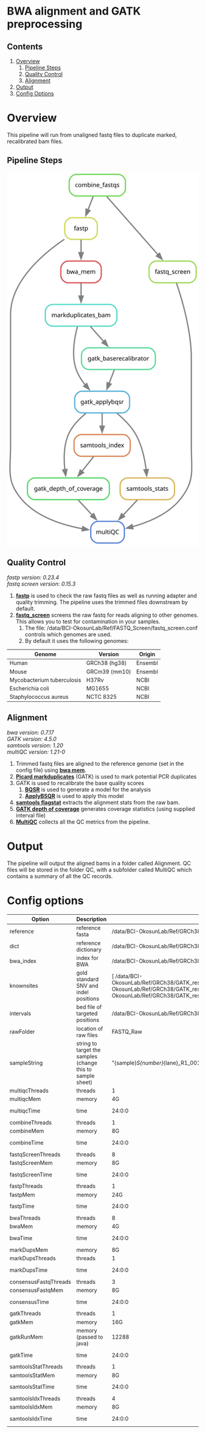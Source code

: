 # BWA alignment and GATK preprocessing

## Contents
1. [Overview](#overview)
	1. [Pipeline Steps](#Pipeline-steps)
	2. [Quality Control](#Quality-Control)
	3. [Alignment](#Alignment)
1. [Output](#output)
1. [Config Options](#config-options)

# Overview

This pipeline will run from unaligned fastq files to duplicate marked, recalibrated bam files.

## Pipeline Steps

![Rulegraph for BWA alignment and GATK preprocessing](Alignment.With.Recalibration.svg)

## Quality Control

*fastp version: 0.23.4*\
*fastq screen version: 0.15.3*

1. **[fastp](https://github.com/OpenGene/fastp)** is used to check the raw fastq files as well as running adapter and quality trimming. The pipeline uses the trimmed files downstream by default.
2. **[fastq_screen](https://www.bioinformatics.babraham.ac.uk/projects/fastq_screen/)** screens the raw fastq for reads aligning to other genomes. This allows you to test for contamination in your samples.
	1. The file: /data/BCI-OkosunLab/Ref/FASTQ_Screen/fastq_screen.conf controls which genomes are used.
	2. By default it uses the following genomes:

Genome | Version | Origin
--- | --- | ---
Human | GRCh38 (hg38) | Ensembl
Mouse | GRCm39 (mm10) | Ensembl
Mycobacterium tuberculosis | H37Rv | NCBI
Escherichia coli | MG1655 | NCBI
Staphylococcus aureus | NCTC 8325 | NCBI


## Alignment

*bwa version: 0.7.17*\
*GATK version: 4.5.0*\
*samtools version: 1.20*\
*multiQC version: 1.21-0*

1. Trimmed fastq files are aligned to the reference genome (set in the config file) using **[bwa mem](https://github.com/lh3/bwa)**.
2. **[Picard markduplicates](https://gatk.broadinstitute.org/hc/en-us/articles/21905036102043-MarkDuplicates-Picard)** (GATK) is used to mark potential PCR duplicates
5. GATK is used to recalibrate the base quality scores
	1. **[BQSR](https://gatk.broadinstitute.org/hc/en-us/articles/21905050792603-BaseRecalibrator)** is used to generate a model for the analysis
 	2. **[ApplyBSQR](https://gatk.broadinstitute.org/hc/en-us/articles/21905038144155-ApplyBQSR)** is used to apply this model
3. **[samtools flagstat](http://www.htslib.org/)** extracts the alignment stats from the raw bam.
6. **[GATK depth of coverage](https://gatk.broadinstitute.org/hc/en-us/articles/21905133224859-DepthOfCoverage-BETA)** generates coverage statistics (using supplied interval file)
7. **[MultiQC](https://multiqc.info/)** collects all the QC metrics from the pipeline.

# Output

The pipeline will output the aligned bams in a folder called Alignment. QC files will be stored in the folder QC, with a subfolder called MultiQC which contains a summary of all the QC records. 

# Config options

Option | Description | Default| Notes
--- | --- | --- | ---
reference | reference fasta | /data/BCI-OkosunLab/Ref/GRCh38/GATK_resource_bundle/Homo_sapiens_assembly38.fasta |
dict | reference dictionary | /data/BCI-OkosunLab/Ref/GRCh38/GATK_resource_bundle/Homo_sapiens_assembly38.dict |
bwa_index | index for BWA | /data/BCI-OkosunLab/Ref/GRCh38/GATK_resource_bundle/Homo_sapiens_assembly38.fasta |
knownsites | gold standard SNV and indel positions | [ /data/BCI-OkosunLab/Ref/GRCh38/GATK_resource_bundle/Homo_sapiens_assembly38.dbsnp138.vcf,/data/BCI-OkosunLab/Ref/GRCh38/GATK_resource_bundle/1000G_phase1.snps.high_confidence.hg38.vcf.gz,/data/BCI-OkosunLab/Ref/GRCh38/GATK_resource_bundle/Mills_and_1000G_gold_standard.indels.hg38.vcf.gz ] | 
intervals | bed file of targeted positions | /data/BCI-OkosunLab/Ref/GRCh38/Nonacus_Exome_GRCh38/Nonacus_Exome_GRCh38_covered.chr.bed |
rawFolder | location of raw files | FASTQ_Raw |
sampleString | string to target the samples (change this to sample sheet) | "{sample}_S{number}_{lane}_R1_001.fastq.gz" |
multiqcThreads | threads | 1 |
multiqcMem | memory | 4G |
multiqcTime | time | 24:0:0 | 24 hours
combineThreads | threads | 1 |
combineMem | memory | 8G |
combineTime | time | 24:0:0 | 24 hours
fastqScreenThreads | threads | 8 |
fastqScreenMem | memory | 8G |
fastqScreenTime | time | 24:0:0 | 24 hours
fastpThreads | threads | 1 |
fastpMem | memory | 24G |
fastpTime | time | 24:0:0 | 24 hours
bwaThreads | threads | 8 |
bwaMem | memory | 4G |
bwaTime | time | 24:0:0 | 24 hours
markDupsMem | memory | 8G |
markDupsThreads | threads | 1 |
markDupsTime | time | 24:0:0 | 24 hours
consensusFastqThreads | threads | 3 |
consensusFastqMem | memory | 8G |
consensusTime | time | 24:0:0 | 24 hours
gatkThreads | threads | 1 |
gatkMem | memory | 16G |
gatkRunMem | memory (passed to java) | 12288 |
gatkTime | time | 24:0:0 | 24 hours
samtoolsStatThreads | threads | 1 |
samtoolsStatMem | memory | 8G |
samtoolsStatTime | time | 24:0:0 | 24 hours
samtoolsIdxThreads | threads | 4 |
samtoolsIdxMem | memory | 8G |
samtoolsIdxTime | time | 24:0:0 | 24 hours


